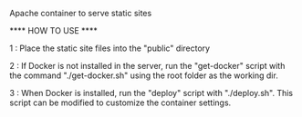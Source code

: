 Apache container to serve static sites


**** HOW TO USE ****

1 : Place the static site files into the "public" directory

2 : If Docker is not installed in the server, run the "get-docker" script with the command 
"./get-docker.sh" using the root folder as the working dir.

3 : When Docker is installed, run the "deploy" script with "./deploy.sh". This script can be modified to customize the container settings.